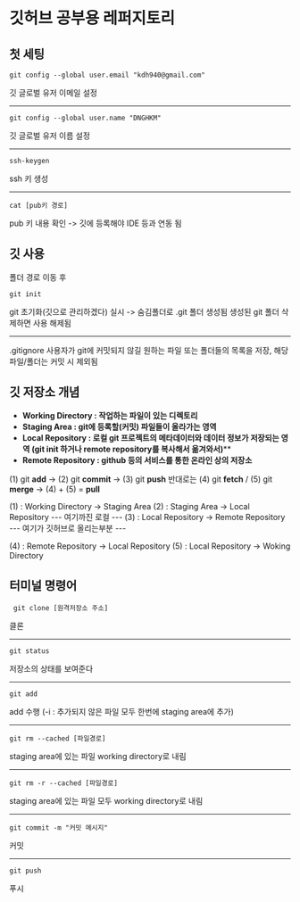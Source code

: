 # 깃허브 공부용 레퍼지토리

## 첫 세팅
````
git config --global user.email "kdh940@gmail.com"
````
깃 글로벌 유저 이메일 설정

-----
````
git config --global user.name "DNGHKM"
````
깃 글로벌 유저 이름 설정

-----
````
ssh-keygen
````
ssh 키 생성

-----
````
cat [pub키 경로]
````
pub 키 내용 확인 -> 깃에 등록해야 IDE 등과 연동 됨


## 깃 사용
폴더 경로 이동 후
````
git init
````
git 초기화(깃으로 관리하겠다) 실시 -> 숨김폴더로 .git 폴더 생성됨
생성된 git 폴더 삭제하면 사용 해제됨

----

.gitignore
사용자가 git에 커밋되지 않길 원하는 파일 또는 폴더들의 목록을 저장, 해당 파일/폴더는 커밋 시 제외됨 

## 깃 저장소 개념
- **Working Directory : 작업하는 파일이 있는 디렉토리**
- **Staging Area : git에 등록할(커밋) 파일들이 올라가는 영역**
- **Local Repository : 로컬 git 프로젝트의 메타데이터와 데이터 정보가 저장되는 영역 (git init 하거나 remote repository를 복사해서 옮겨와서)****
- **Remote Repository  : github 등의 서비스를 통한 온라인 상의 저장소**

(1) git **add** -> (2) git **commit** -> (3) git **push**
반대로는 (4) git **fetch** / (5) git **merge** -> (4) + (5) = **pull**

(1) : Working Directory -> Staging Area
(2) : Staging Area -> Local Repository
--- 여기까진 로컬 ---
(3) : Local Repository -> Remote Repository
--- 여기가 깃허브로 올리는부분 ---

(4) : Remote Repository  -> Local Repository
(5) : Local Repository -> Woking Directory


## 터미널 명령어
````
 git clone [원격저장소 주소]
````
 클론

-----
````
git status
````
저장소의 상태를 보여준다

-----
````
git add
````
add 수행 (-i : 추가되지 않은 파일 모두 한번에 staging area에 추가)

-----
````
git rm --cached [파일경로] 
````
staging area에 있는 파일 working directory로 내림

-----
````
git rm -r --cached [파일경로] 
````
staging area에 있는 파일  모두 working directory로 내림

-----
````
git commit -m "커밋 메시지"
````
커밋

-----
````
git push
````
푸시

